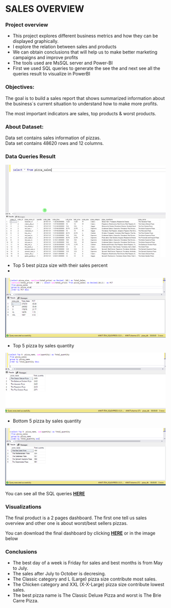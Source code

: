 # SALES OVERVIEW 
### Project overview
* This project explores different business metrics and how they can be displayed graphically.
* I explore the relation between sales and products
* We can obtain conclusions that will help us to make better marketing campaigns and improve profits
* The tools used are MsSQL server and Power-BI
* First we used SQL queries to generate the see the and next see all the queries result to visualize in PowerBI

### Objectives:
The goal is to build a sales report that shows summarized information about the business´s current situation to understand how to make more profits. 

The most important indicators are sales, top products & worst products.

### About Dataset:
Data set contains sales information of pizzas. \
Data set contains 48620 rows and 12 columns.

### Data Queries Result

![(images/Sales query.PNG)](Files/table.jpg)

-  Top 5 best pizza size with their sales percent
-  
![top5_pizza_size_quarter1](Files/top5_pizza_size.png)

- Top 5 pizza by sales quantity

![top_5](Files/top5_pizza_name.png)

- Bottom 5 pizza by sales quantity

![bottom_5](Files/bottom5_pizza_name.png)


You can see all the SQL queries **[HERE](https://github.com/As2909/Projects/blob/main/Sales%20Analysis%20Project/Files/Pizza%20Sales.sql)**

### Visualizations 
The final product is a 2 pages dashboard. The first one tell us sales overview and other one is about worst/best sellers pizzas.

You can download the final dashboard by clicking **[HERE](Files/)** or in the image below


### Conclusions
* The best day of a week is Friday for sales and best months is from May to July.
* The sales after July to October is decresing.
* The Classic category and L (Large) pizza size contribute most sales.
* The Chicken category and XXL (X-X-Large) pizza size contribute lowest sales.
* The best pizza name is The Classic Deluxe Pizza and worst is The Brie Carre Pizza.

